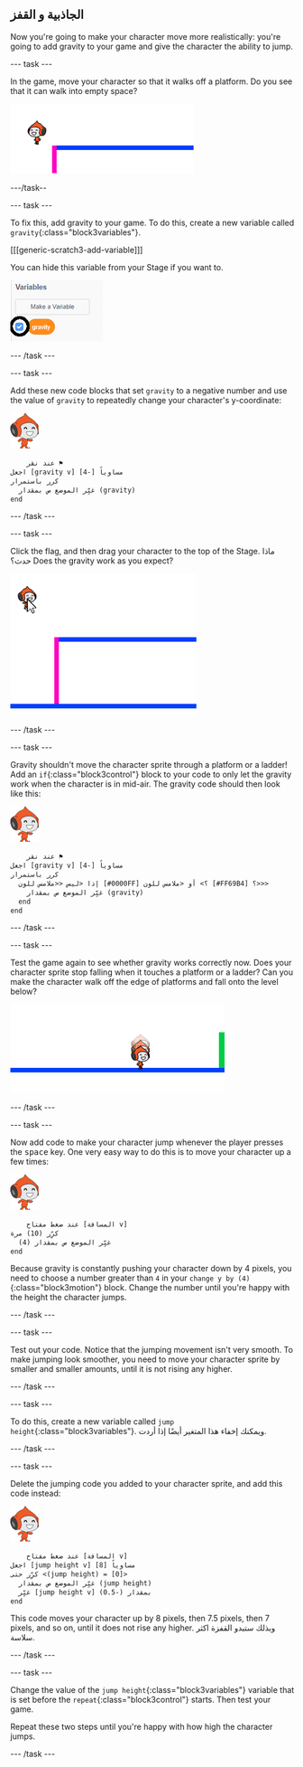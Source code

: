 ## الجاذبية و القفز

Now you're going to make your character move more realistically: you're going to add gravity to your game and give the character the ability to jump.

\--- task \---

In the game, move your character so that it walks off a platform. Do you see that it can walk into empty space?

![لقطة الشاشة](images/dodge-no-gravity.png)

\---/task--

\--- task \---

To fix this, add gravity to your game. To do this, create a new variable called `gravity`{:class="block3variables"}.

[[[generic-scratch3-add-variable]]]

You can hide this variable from your Stage if you want to.

![لقطة الشاشة](images/dodge-gravity-annotated.png)

\--- /task \---

\--- task \---

Add these new code blocks that set `gravity` to a negative number and use the value of `gravity` to repeatedly change your character's y-coordinate:

![pico walking sprite](images/pico_walking_sprite.png)

```blocks3
    عند نقر ⚑
اجعل [gravity v] مساوياً [-4]
كرر باستمرار 
  غيِّر الموضع ص بمقدار (gravity)
end
```

\--- /task \---

\--- task \---

Click the flag, and then drag your character to the top of the Stage. ماذا حدث؟ Does the gravity work as you expect?

![لقطة الشاشة](images/dodge-gravity-drag.png)

\--- /task \---

\--- task \---

Gravity shouldn't move the character sprite through a platform or a ladder! Add an `if`{:class="block3control"} block to your code to only let the gravity work when the character is in mid-air. The gravity code should then look like this:

![pico walking sprite](images/pico_walking_sprite.png)

```blocks3
    عند نقر ⚑
اجعل [gravity v] مساوياً [-4]
كرر باستمرار 
  إذا <ليس <<ملامس للون [#0000FF] ؟> أو <ملامس للون [#FF69B4] ؟>>> 
    غيِّر الموضع ص بمقدار (gravity)
  end
end
```

\--- /task \---

\--- task \---

Test the game again to see whether gravity works correctly now. Does your character sprite stop falling when it touches a platform or a ladder? Can you make the character walk off the edge of platforms and fall onto the level below?

![لقطة الشاشة](images/dodge-gravity-test.png)

\--- /task \---

\--- task \---

Now add code to make your character jump whenever the player presses the <kbd>space</kbd> key. One very easy way to do this is to move your character up a few times:

![pico walking sprite](images/pico_walking_sprite.png)

```blocks3
    عند ضغط مفتاح [المسافة v]
كرِّر (10) مرة 
  غيِّر الموضع ص بمقدار (4)
end
```

Because gravity is constantly pushing your character down by 4 pixels, you need to choose a number greater than `4` in your `change y by (4)`{:class="block3motion"} block. Change the number until you're happy with the height the character jumps.

\--- /task \---

\--- task \---

Test out your code. Notice that the jumping movement isn't very smooth. To make jumping look smoother, you need to move your character sprite by smaller and smaller amounts, until it is not rising any higher.

\--- /task \---

\--- task \---

To do this, create a new variable called `jump height`{:class="block3variables"}. ويمكنك إخفاء هذا المتغير أيضًا إذا أردت.

\--- /task \---

\--- task \---

Delete the jumping code you added to your character sprite, and add this code instead:

![pico walking sprite](images/pico_walking_sprite.png)

```blocks3
    عند ضغط مفتاح [المسافة v]
اجعل [jump height v] مساوياً [8]
كرِّر حتى <(jump height) = [0]> 
  غيِّر الموضع ص بمقدار (jump height)
  غيِّر [jump height v] بمقدار (-0.5)
end
```

This code moves your character up by 8 pixels, then 7.5 pixels, then 7 pixels, and so on, until it does not rise any higher. وبذلك ستبدو القفزة اكثر سلاسة.

\--- /task \---

\--- task \---

Change the value of the `jump height`{:class="block3variables"} variable that is set before the `repeat`{:class="block3control"} starts. Then test your game.

Repeat these two steps until you're happy with how high the character jumps.

\--- /task \---